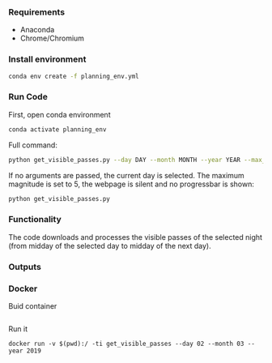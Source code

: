 ### Requirements

- Anaconda
- Chrome/Chromium

### Install environment 
   
   ```sh
conda env create -f planning_env.yml
```
### Run Code
First, open conda environment
   ```sh
conda activate planning_env
```


Full command:
```sh
python get_visible_passes.py --day DAY --month MONTH --year YEAR --max_mag MAX_MAG --show_webpage --show_progressbar
```

If no arguments are passed, the current day is selected. The maximum magnitude is set to 5, the webpage is silent and no progressbar is shown:
```sh
python get_visible_passes.py 
```

### Functionality

The code downloads and processes the visible passes of the selected night (from midday of the selected day to midday of the next day). 

### Outputs



### Docker

Buid container

   ```docker build -t get_visible_passes . 
   ```
   
Run it

```docker run -v $(pwd):/ -ti get_visible_passes --day 02 --month 03 --year 2019```
